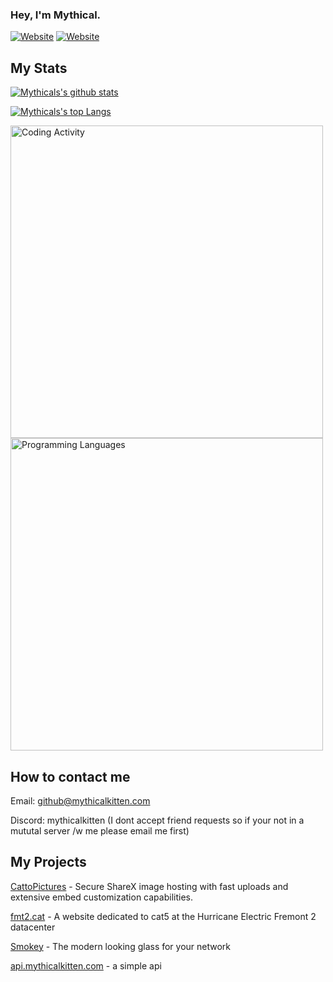 ### Hey, I'm Mythical.
<!-- [mythicalkitten.com](https://mythicalkitten.com)  -->
[![Website](https://img.shields.io/website?label=mythicalkitten.com&style=for-the-badge&url=https://mythicalkitten.com)](https://mythicalkitten.com)
[![Website](https://img.shields.io/website?label=catto.pictures&style=for-the-badge&url=https://catto.pictures)](https://catto.pictures)

## My Stats
  
[![Mythicals's github stats](https://github-readme-stats.vercel.app/api?username=KittensAreDaBest&count_private=true&include_all_commits=true&theme=radical)](https://github.com/KittensAreDaBest)

[![Mythicals's top Langs](https://github-readme-stats.vercel.app/api/top-langs/?username=KittensAreDaBest&layout=compact&theme=radical)](https://github.com/KittensAreDaBest)

<img src="https://wakatime.com/share/@30ef04e7-14e2-4bdc-9a72-bdda232f45d3/585028b2-473e-45bc-9b24-3680d606cd15.svg" alt="Coding Activity" height="500"/>
<img src="https://wakatime.com/share/@30ef04e7-14e2-4bdc-9a72-bdda232f45d3/4893bbe8-bb6b-456f-9483-377b35f51e43.svg" alt="Programming Languages" height="500"/>

## How to contact me
Email: github@mythicalkitten.com

Discord: mythicalkitten (I dont accept friend requests so if your not in a mututal server /w me please email me first)

## My Projects
[CattoPictures](https://catto.pictures) - Secure ShareX image hosting with fast uploads and extensive embed customization capabilities.

[fmt2.cat](https://fmt2.cat) - A website dedicated to cat5 at the Hurricane Electric Fremont 2 datacenter

[Smokey](https://github.com/kittensaredabest/smokey) - The modern looking glass for your network

[api.mythicalkitten.com](https://api.mythicalkitten.com) - a simple api

